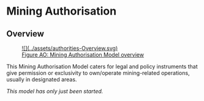 # Mining Authorisation 

## Overview

<a href="../../assets/authorities-Overview.svg">
<figure id="figure-bh" markdown>
  ![](../assets/authorities-Overview.svg)
  <figcaption>Figure AO: Mining Authorisation Model overview</figcaption>
</figure>
</a>

This Mining Authorisation Model caters for legal and policy instruments that give permission or exclusivity to own/operate mining-related operations, usually in designated areas. 

_This model has only just been started._

